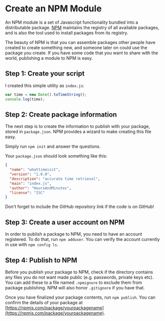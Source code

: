 # Create an NPM Module

An NPM module is a set of Javascript functionality bundled into a distributable package. [NPM](http://www.npmjs.com) maintains the registry of all available packages, and is also the tool used to install packages from its registry.

The beauty of NPM is that you can assemble packages other people have created to create something new, and someone later on could use the package you create. If you have some code that you want to share with the world, publishing a module to NPM is easy.

## Step 1: Create your script

I created this simple utility as `index.js`:

```javascript
var time = new Date().toTimeString();
console.log(time);
```

## Step 2: Create package information

The next step is to create the information to publish with your package, stored in `package.json`. NPM provides a wizard to make creating this file easy.

Simply run `npm init` and answer the questions.

Your `package.json` should look something like this:

```json
{
  "name": "whattimeisit",
  "version": "1.0.0",
  "description": "accurate time retrieval",
  "main": "index.js",
  "author": "HoursAndMinutes",
  "license": "ISC"
}
```

Don't forget to include the GitHub repository link if the code is on GitHub!

## Step 3: Create a user account on NPM

In order to publish a package to NPM, you need to have an account registered. To do that, run `npm adduser`. You can verify the account currently in use with `npm config ls`.

## Step 4: Publish to NPM

Before you publish your package to NPM, check if the directory contains any files you do not want made public (e.g. passwords, private keys etc). You can add these to a file named `.npmignore` to exclude them from package publishing. NPM will also honor `.gitignore` if you have that.

Once you have finalized your package contents, run `npm publish`. You can confirm the details of your package at [https://npmjs.com/package/yourpackagename](https://npmjs.com/package/yourpackagename).
